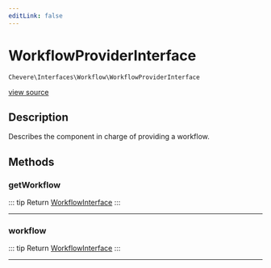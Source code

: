 ```yaml
---
editLink: false
---
```


# WorkflowProviderInterface

`Chevere\Interfaces\Workflow\WorkflowProviderInterface`

[view source](https://github.com/chevere/chevere/blob/main/src/Chevere/Interfaces/Workflow/WorkflowProviderInterface.php)

## Description

Describes the component in charge of providing a workflow.

## Methods

### getWorkflow

::: tip Return
[WorkflowInterface](./WorkflowInterface.md)
:::

---

### workflow

::: tip Return
[WorkflowInterface](./WorkflowInterface.md)
:::

---
